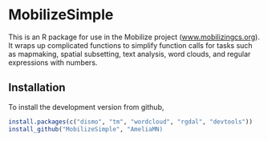 # MobilizeSimple

This is an R package for use in the Mobilize project (www.mobilizingcs.org). It wraps up complicated functions to simplify function calls for tasks such as mapmaking, spatial subsetting, text analysis, word clouds, and regular expressions with numbers.

## Installation

To install the development version from github,

```r
install.packages(c("dismo", "tm", "wordcloud", "rgdal", "devtools"))
install_github("MobilizeSimple", "AmeliaMN)
```

